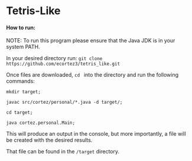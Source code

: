 # Tetris-Like

#### How to run:
NOTE: To run this program please ensure that the Java JDK is in your system PATH.

In your desired directory run: `git clone https://github.com/ecortez3/tetris_like.git`

Once files are downloaded, `cd ` into the directory and run the following commands:
 
       

    mkdir target;    

    javac src/cortez/personal/*.java -d target/;
    
    cd target;
    
    java cortez.personal.Main;


This will produce an output in the console, but more importantly, a file will be created with the desired results.

That file can be found in the `/target` directory.

